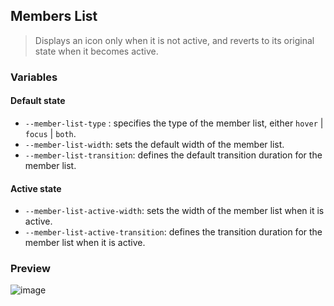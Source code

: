 ## Members List

> Displays an icon only when it is not active, and reverts to its original state when it becomes active.

### Variables
#### Default state
- `--member-list-type` : specifies the type of the member list, either `hover` | `focus` | `both`.
- `--member-list-width`: sets the default width of the member list.
- `--member-list-transition`: defines the default transition duration for the member list.
#### Active state
- `--member-list-active-width`: sets the width of the member list when it is active.
- `--member-list-active-transition`: defines the transition duration for the member list when it is active.

### Preview

![image](https://i.imgur.com/hGPnu7m.gif)